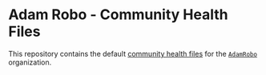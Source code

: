 # Adam Robo - Community Health Files

This repository contains the default [community health files](https://help.github.com/en/github/building-a-strong-community/creating-a-default-community-health-file) for the [`AdamRobo`](https://github.com/Adam-Robo) organization.